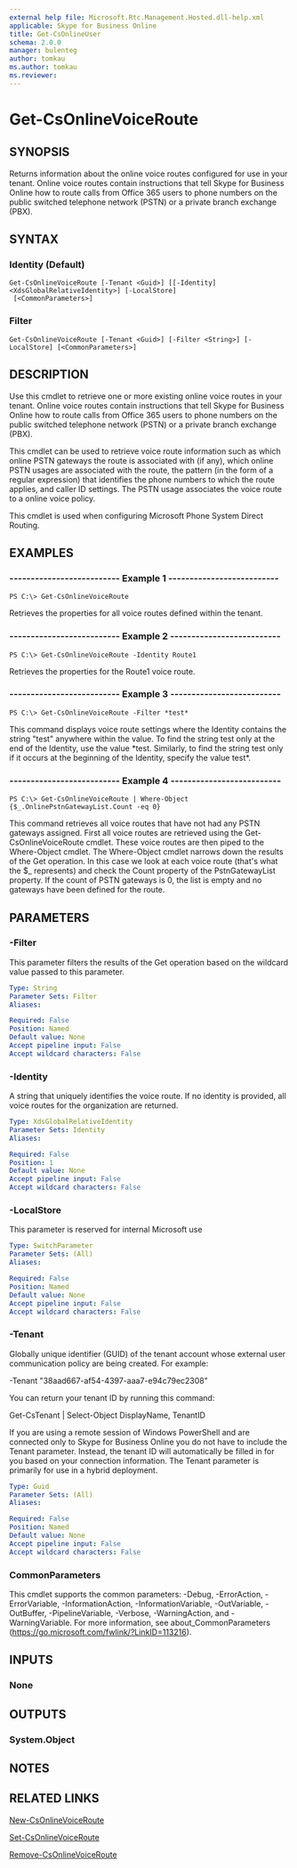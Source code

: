 ```yaml
---
external help file: Microsoft.Rtc.Management.Hosted.dll-help.xml
applicable: Skype for Business Online
title: Get-CsOnlineUser
schema: 2.0.0
manager: bulenteg
author: tomkau
ms.author: tomkau
ms.reviewer:
---
```


# Get-CsOnlineVoiceRoute

## SYNOPSIS
Returns information about the online voice routes configured for use in your tenant. Online voice routes contain instructions that tell Skype for Business Online how to route calls from Office 365 users to phone numbers on the public switched telephone network (PSTN) or a private branch exchange (PBX).

## SYNTAX

### Identity (Default)
```
Get-CsOnlineVoiceRoute [-Tenant <Guid>] [[-Identity] <XdsGlobalRelativeIdentity>] [-LocalStore]
 [<CommonParameters>]
```

### Filter
```
Get-CsOnlineVoiceRoute [-Tenant <Guid>] [-Filter <String>] [-LocalStore] [<CommonParameters>]
```

## DESCRIPTION
Use this cmdlet to retrieve one or more existing online voice routes in your tenant. Online voice routes contain instructions that tell Skype for Business Online how to route calls from Office 365 users to phone numbers on the public switched telephone network (PSTN) or a private branch exchange (PBX).

This cmdlet can be used to retrieve voice route information such as which online PSTN gateways the route is associated with (if any), which online PSTN usages are associated with the route, the pattern (in the form of a regular expression) that identifies the phone numbers to which the route applies, and caller ID settings. The PSTN usage associates the voice route to a online voice policy.

This cmdlet is used when configuring Microsoft Phone System Direct Routing.

## EXAMPLES

### -------------------------- Example 1 --------------------------
```
PS C:\> Get-CsOnlineVoiceRoute
```

Retrieves the properties for all voice routes defined within the tenant.

### -------------------------- Example 2 --------------------------
```
PS C:\> Get-CsOnlineVoiceRoute -Identity Route1
```

Retrieves the properties for the Route1 voice route.

### -------------------------- Example 3 --------------------------
```
PS C:\> Get-CsOnlineVoiceRoute -Filter *test*
```

This command displays voice route settings where the Identity contains the string "test" anywhere within the value. To find the string test only at the end of the Identity, use the value \*test. Similarly, to find the string test only if it occurs at the beginning of the Identity, specify the value test\*.

### -------------------------- Example 4 --------------------------
```
PS C:\> Get-CsOnlineVoiceRoute | Where-Object {$_.OnlinePstnGatewayList.Count -eq 0}
```

This command retrieves all voice routes that have not had any PSTN gateways assigned. First all voice routes are retrieved using the Get-CsOnlineVoiceRoute cmdlet. These voice routes are then piped to the Where-Object cmdlet. The Where-Object cmdlet narrows down the results of the Get operation. In this case we look at each voice route (that's what the $_ represents) and check the Count property of the PstnGatewayList property. If the count of PSTN gateways is 0, the list is empty and no gateways have been defined for the route.

## PARAMETERS

### -Filter
This parameter filters the results of the Get operation based on the wildcard value passed to this parameter.

```yaml
Type: String
Parameter Sets: Filter
Aliases:

Required: False
Position: Named
Default value: None
Accept pipeline input: False
Accept wildcard characters: False
```

### -Identity
A string that uniquely identifies the voice route. If no identity is provided, all voice routes for the organization are returned.

```yaml
Type: XdsGlobalRelativeIdentity
Parameter Sets: Identity
Aliases:

Required: False
Position: 1
Default value: None
Accept pipeline input: False
Accept wildcard characters: False
```

### -LocalStore
This parameter is reserved for internal Microsoft use

```yaml
Type: SwitchParameter
Parameter Sets: (All)
Aliases:

Required: False
Position: Named
Default value: None
Accept pipeline input: False
Accept wildcard characters: False
```

### -Tenant
Globally unique identifier (GUID) of the tenant account whose external user communication policy are being created. For example:

-Tenant "38aad667-af54-4397-aaa7-e94c79ec2308"

You can return your tenant ID by running this command:

Get-CsTenant | Select-Object DisplayName, TenantID

If you are using a remote session of Windows PowerShell and are connected only to Skype for Business Online you do not have to include the Tenant parameter. Instead, the tenant ID will automatically be filled in for you based on your connection information. The Tenant parameter is primarily for use in a hybrid deployment.

```yaml
Type: Guid
Parameter Sets: (All)
Aliases:

Required: False
Position: Named
Default value: None
Accept pipeline input: False
Accept wildcard characters: False
```

### CommonParameters
This cmdlet supports the common parameters: -Debug, -ErrorAction, -ErrorVariable, -InformationAction, -InformationVariable, -OutVariable, -OutBuffer, -PipelineVariable, -Verbose, -WarningAction, and -WarningVariable.
For more information, see about_CommonParameters (https://go.microsoft.com/fwlink/?LinkID=113216).

## INPUTS

### None


## OUTPUTS

### System.Object

## NOTES

## RELATED LINKS
[New-CsOnlineVoiceRoute](https://docs.microsoft.com/powershell/module/skype/new-csonlinevoiceroute?view=skype-ps)

[Set-CsOnlineVoiceRoute](https://docs.microsoft.com/powershell/module/skype/set-csonlinevoiceroute?view=skype-ps)

[Remove-CsOnlineVoiceRoute](https://docs.microsoft.com/powershell/module/skype/remove-csonlinevoiceroute?view=skype-ps)
